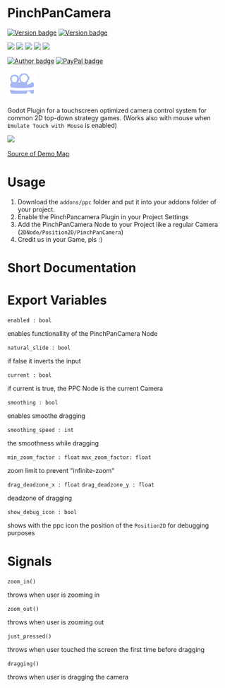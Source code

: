 # PinchPanCamera
[![Version badge](https://img.shields.io/badge/Version-v0.2-green.svg)](https://paypal.me/divirad)  [![Version badge](https://img.shields.io/badge/Godot_Version-v3.2.stable-green.svg)](https://godotengine.org)  <br>

![](https://img.shields.io/github/downloads/divirad/PinchPanCamera/total)
![](https://img.shields.io/github/stars/Divirad/PinchPanCamera)
![](https://img.shields.io/github/issues/Divirad/PinchPanCamera)
![](https://img.shields.io/github/forks/Divirad/PinchPanCamera)
![](https://img.shields.io/github/license/Divirad/PinchPanCamera) <br>
	
[![Author badge](https://img.shields.io/badge/Made_by-Divirad-inactive.svg)](https://divirad.com) 
[![PayPal badge](https://img.shields.io/badge/Donate-PayPal-blue.svg)](https://paypal.me/divirad) <br>

![Icon](https://raw.githubusercontent.com/Divirad/PinchPanCamera/master/icon.png)

Godot Plugin for a touchscreen optimized camera control system for common 2D top-down strategy games. 
(Works also with mouse when `Emulate Touch with Mouse` is enabled)

![](https://thumbs.gfycat.com/TautLawfulHerald-size_restricted.gif)

[Source of Demo Map](https://forums.wesnoth.org/viewtopic.php?t=40059)

# Usage 
1) Download the `addons/ppc` folder and put it into your addons folder of your project.
2) Enable the PinchPancamera Plugin in your Project Settings
3) Add the PinchPanCamera Node to your Project like a regular Camera (`2DNode/Position2D/PinchPanCamera`)
4) Credit us in your Game, pls :)

# Short Documentation

# Export Variables
```enabled : bool```

enables functionallity of the PinchPanCamera Node 

```natural_slide : bool```

if false it inverts the input

```current : bool```

if current is true, the PPC Node is the current Camera

```smoothing : bool```

enables smoothe dragging

```smoothing_speed : int```

the smoothness while dragging


```min_zoom_factor : float```
```max_zoom_factor: float```

zoom limit to prevent "infinite-zoom"

```drag_deadzone_x : float```
```drag_deadzone_y : float```

deadzone of dragging

```show_debug_icon : bool``` 

shows with the ppc icon the position of the `Position2D` for debugging purposes

# Signals

```zoom_in()``` 

throws when user is zooming in

```zoom_out()``` 

throws when user is zooming out 

```just_pressed()``` 

throws when user touched the screen the first time before dragging

```dragging()``` 

throws when user is dragging the camera
